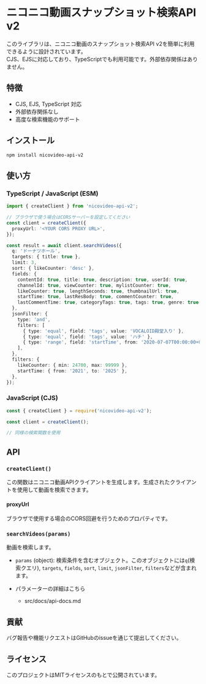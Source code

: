 # ニコニコ動画スナップショット検索API v2

このライブラリは、ニコニコ動画のスナップショット検索API v2を簡単に利用できるように設計されています。  
CJS、EJSに対応しており、TypeScriptでも利用可能です。外部依存関係はありません。

## 特徴

- CJS, EJS, TypeScript 対応
- 外部依存関係なし
- 高度な検索機能のサポート

## インストール

```bash
npm install nicovideo-api-v2
```

## 使い方

### TypeScript / JavaScript (ESM)

```typescript
import { createClient } from 'nicovideo-api-v2';

// ブラウザで使う場合はCORSサーバーを設定してください
const client = createClient({
  proxyUrl: '<YOUR CORS PROXY URL>',
});

const result = await client.searchVideos({
  q: 'ドーナツホール',
  targets: { title: true },
  limit: 3,
  sort: { likeCounter: 'desc' },
  fields: {
    contentId: true, title: true, description: true, userId: true,
    channelId: true, viewCounter: true, mylistCounter: true,
    likeCounter: true, lengthSeconds: true, thumbnailUrl: true,
    startTime: true, lastResBody: true, commentCounter: true,
    lastCommentTime: true, categoryTags: true, tags: true, genre: true,
  },
  jsonFilter: {
    type: 'and',
    filters: [
      { type: 'equal', field: 'tags', value: 'VOCALOID殿堂入り' },
      { type: 'equal', field: 'tags', value: 'ハチ' },
      { type: 'range', field: 'startTime', from: '2020-07-07T00:00:00+09:00', to: '2024-10-01T00:00:00+09:00', include_lower: true },
    ],
  },
  filters: {
    likeCounter: { min: 24700, max: 99999 },
    startTime: { from: '2021', to: '2025' },
  },
});

```

### JavaScript (CJS)

```javascript
const { createClient } = require('nicovideo-api-v2');

const client = createClient();

// 同様の検索関数を使用
```

## API

### `createClient()`

この関数はニコニコ動画APIクライアントを生成します。生成されたクライアントを使用して動画を検索できます。

#### proxyUrl
ブラウザで使用する場合のCORS回避を行うためのプロパティです。

### `searchVideos(params)`

動画を検索します。

- `params` (object): 検索条件を含むオブジェクト。このオブジェクトには`q`(検索クエリ), `targets`, `fields`, `sort`, `limit`, `jsonFilter`, `filters`などが含まれます。

- パラメーターの詳細はこちら
  - src/docs/api-docs.md

## 貢献

バグ報告や機能リクエストはGitHubのissueを通じて提出してください。

## ライセンス

このプロジェクトはMITライセンスのもとで公開されています。
